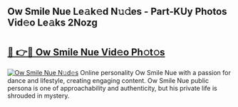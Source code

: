 ## Ow Smile Nue Le𝚊k𝚎d N𝚞𝚍es - Part-KUy Photos Vid𝚎o Le𝚊ks 2Nozg

# <h2><a href="http://fb4ngl4.evod.top/?m=Ow+Smile+Nue">🔗 👉🔴 Ow Smile Nue Vid𝚎o Ph𝚘t𝚘s</a></h2>

[![Ow Smile Nue N𝚞d𝚎s](https://i.imgur.com/8V9OHl7.gif)](http://fb4ngl4.evod.top/?m=Ow+Smile+Nue)
Online personality Ow Smile Nue with a passion for dance and lifestyle, creating engaging content. Ow Smile Nue public persona is one of approachability and authenticity, but his private life is shrouded in mystery. 
